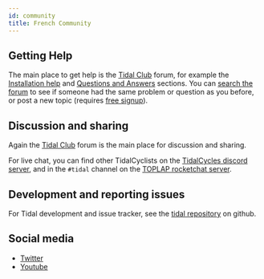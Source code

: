 ```yaml
---
id: community
title: French Community
---
```


## Getting Help

The main place to get help is the [Tidal
Club](https://club.tidalcycles.org/) forum, for example the
[Installation help](https://club.tidalcycles.org/c/installation/5) and
[Questions and Answers](https://club.tidalcycles.org/c/q-and-a/9)
sections. You can [search the
forum](https://club.tidalcycles.org/search) to see if someone had the
same problem or question as you before, or post a new topic (requires [free signup](https://club.tidalcycles.org/signup)).

## Discussion and sharing

Again the [Tidal Club](https://club.tidalcycles.org/) forum is the main place for discussion and sharing.

For live chat, you can find other TidalCyclists on the [TidalCycles
discord server](https://discord.gg/CqWhZEfNbq), and in the `#tidal`
channel on the [TOPLAP rocketchat
server](https://chat.toplap.org/channel/tidal).

## Development and reporting issues

For Tidal development and issue tracker, see the [tidal
repository](https://github.com/tidalcycles/tidal) on github.

## Social media

* [Twitter](https://twitter.com/tidalcycles)
* [Youtube](https://youtube.com/tidalcycles)
